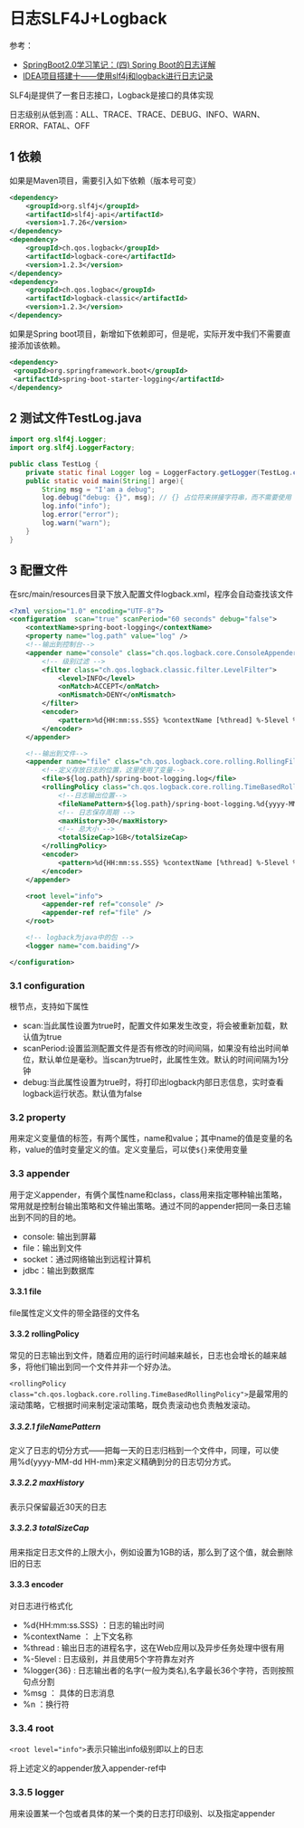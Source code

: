 # 日志SLF4J+Logback

参考：

- [SpringBoot2.0学习笔记：(四) Spring Boot的日志详解](https://blog.csdn.net/liujun03/article/details/82684209)
- [IDEA项目搭建十——使用slf4j和logback进行日志记录](https://www.cnblogs.com/taiyonghai/p/9290641.html)

SLF4j是提供了一套日志接口，Logback是接口的具体实现

日志级别从低到高：ALL、TRACE、TRACE、DEBUG、INFO、WARN、ERROR、FATAL、OFF

## 1 依赖

如果是Maven项目，需要引入如下依赖（版本号可变）

```xml
<dependency>
    <groupId>org.slf4j</groupId>
    <artifactId>slf4j-api</artifactId>
    <version>1.7.26</version>
</dependency>
<dependency>
    <groupId>ch.qos.logback</groupId>
    <artifactId>logback-core</artifactId>
    <version>1.2.3</version>
</dependency>
<dependency>
    <groupId>ch.qos.logbac</groupId>
    <artifactId>logback-classic</artifactId>
    <version>1.2.3</version>
</dependency>
```

如果是Spring boot项目，新增如下依赖即可，但是呢，实际开发中我们不需要直接添加该依赖。

```xml
<dependency>
 <groupId>org.springframework.boot</groupId>
 <artifactId>spring-boot-starter-logging</artifactId>
</dependency>
```


## 2 测试文件TestLog.java

```java
import org.slf4j.Logger;
import org.slf4j.LoggerFactory;

public class TestLog {
    private static final Logger log = LoggerFactory.getLogger(TestLog.class); // 如果使用了lombok，可以在类上方添加@Slf4j注解简化代码
    public static void main(String[] arge){
        String msg = "I'am a debug";
        log.debug("debug: {}", msg); // {} 占位符来拼接字符串，而不需要使用 + 来连接字符串。
        log.info("info");
        log.error("error");
        log.warn("warn");
    }
}
```

## 3 配置文件

在src/main/resources目录下放入配置文件logback.xml，程序会自动查找该文件

```xml
<?xml version="1.0" encoding="UTF-8"?>
<configuration  scan="true" scanPeriod="60 seconds" debug="false">
    <contextName>spring-boot-logging</contextName>
    <property name="log.path" value="log" />
    <!--输出到控制台-->
    <appender name="console" class="ch.qos.logback.core.ConsoleAppender"> <!--name用于appender-ref标签-->
        <!-- 级别过滤 -->
        <filter class="ch.qos.logback.classic.filter.LevelFilter">
            <level>INFO</level>
            <onMatch>ACCEPT</onMatch>
            <onMismatch>DENY</onMismatch>
        </filter>
        <encoder>
            <pattern>%d{HH:mm:ss.SSS} %contextName [%thread] %-5level %logger{36} - %msg%n</pattern>
        </encoder>
    </appender>

    <!--输出到文件-->
    <appender name="file" class="ch.qos.logback.core.rolling.RollingFileAppender">
        <!--定义存放日志的位置，这里使用了变量-->
        <file>${log.path}/spring-boot-logging.log</file>
        <rollingPolicy class="ch.qos.logback.core.rolling.TimeBasedRollingPolicy">
            <!--日志输出位置-->
            <fileNamePattern>${log.path}/spring-boot-logging.%d{yyyy-MM-dd}.log.zip</fileNamePattern>
            <!-- 日志保存周期 -->
            <maxHistory>30</maxHistory>
            <!-- 总大小 -->
            <totalSizeCap>1GB</totalSizeCap>
        </rollingPolicy>
        <encoder>
            <pattern>%d{HH:mm:ss.SSS} %contextName [%thread] %-5level %logger{36} - %msg%n</pattern>
        </encoder>
    </appender>

    <root level="info">
        <appender-ref ref="console" />
        <appender-ref ref="file" />
    </root>

    <!-- logback为java中的包 -->
    <logger name="com.baiding"/>

</configuration>
```

### 3.1 configuration

根节点，支持如下属性

- scan:当此属性设置为true时，配置文件如果发生改变，将会被重新加载，默认值为true
- scanPeriod:设置监测配置文件是否有修改的时间间隔，如果没有给出时间单位，默认单位是毫秒。当scan为true时，此属性生效。默认的时间间隔为1分钟
- debug:当此属性设置为true时，将打印出logback内部日志信息，实时查看logback运行状态。默认值为false

### 3.2 property

用来定义变量值的标签，有两个属性，name和value；其中name的值是变量的名称，value的值时变量定义的值。定义变量后，可以使`${}`来使用变量

### 3.3 appender

用于定义appender，有俩个属性name和class，class用来指定哪种输出策略，常用就是控制台输出策略和文件输出策略。通过不同的appender把同一条日志输出到不同的目的地。

- console: 输出到屏幕
- file：输出到文件
- socket：通过网络输出到远程计算机
- jdbc：输出到数据库

#### 3.3.1 file

file属性定义文件的带全路径的文件名

#### 3.3.2 rollingPolicy

常见的日志输出到文件，随着应用的运行时间越来越长，日志也会增长的越来越多，将他们输出到同一个文件并非一个好办法。

`<rollingPolicy class="ch.qos.logback.core.rolling.TimeBasedRollingPolicy">`是最常用的滚动策略，它根据时间来制定滚动策略，既负责滚动也负责触发滚动。

##### 3.3.2.1 fileNamePattern

定义了日志的切分方式——把每一天的日志归档到一个文件中，同理，可以使用%d{yyyy-MM-dd HH-mm}来定义精确到分的日志切分方式。

##### 3.3.2.2 maxHistory

表示只保留最近30天的日志

##### 3.3.2.3 totalSizeCap

用来指定日志文件的上限大小，例如设置为1GB的话，那么到了这个值，就会删除旧的日志

#### 3.3.3 encoder

对日志进行格式化

- %d{HH:mm:ss.SSS} ：日志的输出时间
- %contextName ： 上下文名称
- %thread : 输出日志的进程名字，这在Web应用以及异步任务处理中很有用
- %-5level : 日志级别，并且使用5个字符靠左对齐
- %logger{36} : 日志输出者的名字(一般为类名),名字最长36个字符，否则按照句点分割
- %msg ： 具体的日志消息
- %n ：换行符

### 3.3.4 root

`<root level="info">`表示只输出info级别即以上的日志

将上述定义的appender放入appender-ref中

### 3.3.5 logger

用来设置某一个包或者具体的某一个类的日志打印级别、以及指定appender
